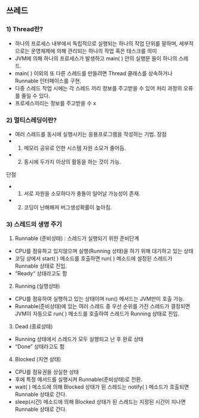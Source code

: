 ## 쓰레드

### 1) Thread란? 
- 하나의 프로세스 내부에서 독립적으로 실행되는 하나의 작업 단위를 말하며, 세부적으로는 운영체제에 의해 관리되는 하나의 작업 혹은 태스크를 의미  
- JVM에 의해 하나의 프로세스가 발생하고 main( ) 안의 실행문 들이 하나의 스레드.  
- main( ) 이외의 또 다른 스레드를 만들려면 Thread 클래스를 상속하거나 Runnable 인터페이스를 구현.  
- 다중 스레드 작업 시에는 각 스레드 끼리 정보를 주고받을 수 있어 처리 과정의 오류를 줄일 수 있다.  
- 프로세스끼리는 정보를 주고받을 수 x  

### 2) 멀티스레딩이란? 
- 여러 스레드를 동시에 실행시키는 응용프로그램을 작성하는 기법.
장점
- 1. 메모리 공유로 인한 시스템 자원 소모가 줄어듬.  
- 2. 동시에 두가지 이상의 활동을 하는 것이 가능.  

단점
- 1. 서로 자원을 소모하다가 충돌이 일어날 가능성이 존재.  
- 2. 코딩이 난해해져 버그생성확률이 높아짐.  


### 3)  스레드의 생명 주기 
1. Runnable (준비상태)
: 스레드가 실행되기 위한 준비단계  
- CPU를 점유하고 있지않으며 실행(Running 상태)을 하기 위해 대기하고 있는 상태  
- 코딩 상에서 start( ) 메소드를 호출하면 run( ) 메소드에 설정된 스레드가 Runnable 상태로 진입.  
- “Ready“ 상태라고도 함

2. Running (실행상태)
- CPU를 점유하여 실행하고 있는 상태이며 run() 메서드는 JVM만이 호출 가능.  
- Runnable(준비상태)에 있는 여러 스레드 중 우선 순위를 가진 스레드가 결정되면 JVM이 자동으로 run( ) 메소드를 호출하여 스레드가 Running 상태로 진입.  
 
3. Dead (종료상태)
- Running 상태에서 스레드가 모두 실행되고 난 후 완료 상태  
- “Done” 상태라고도 함  

4. Blocked (지연 상태)
- CPU를 점유권을 상실한 상태  
- 후에 특정 메서드를 실행시켜 Runnable(준비상태)로 전환.  
- wait( ) 메소드에 의해 Blocked 상태가 된 스레드는 notify( ) 메소드가 호출되면 Runnable 상태로 간다.  
- sleep(시간) 메소드에 의해 Blocked 상태가 된 스레드는 지정된 시간이 지나면 Runnable 상태로 간다.  
